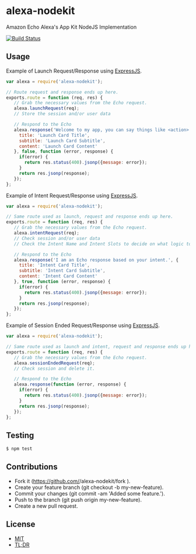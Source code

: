 alexa-nodekit
===========

Amazon Echo Alexa's App Kit NodeJS Implementation

[![Build Status](https://travis-ci.org/brutalhonesty/alexa-nodekit.svg)](https://travis-ci.org/brutalhonesty/alexa-nodekit)

Usage
--------

Example of Launch Request/Response using [ExpressJS](http://expressjs.com/).
```javascript
var alexa = require('alexa-nodekit');

// Route request and response ends up here.
exports.route = function (req, res) {
   // Grab the necessary values from the Echo request.
   alexa.launchRequest(req);
   // Store the session and/or user data

   // Respond to the Echo
   alexa.response('Welcome to my app, you can say things like <action> or <action>.', {
     title: 'Launch Card Title',
     subtitle: 'Launch Card Subtitle',
     content: 'Launch Card Content'
   }, false, function (error, response) {
     if(error) {
       return res.status(400).jsonp({message: error});
     }
     return res.jsonp(response);
   });
};
```

Example of Intent Request/Response using [ExpressJS](http://expressjs.com).
```javascript
var alexa = require('alexa-nodekit');

// Same route used as launch, request and response ends up here.
exports.route = function (req, res) {
   // Grab the necessary values from the Echo request.
   alexa.intentRequest(req);
   // Check session and/or user data
   // Check the Intent Name and Intent Slots to decide on what logic to kick off.

   // Respond to the Echo
   alexa.response('I am an Echo response based on your intent.', {
     title: 'Intent Card Title',
     subtitle: 'Intent Card Subtitle',
     content: 'Intent Card Content'
   }, true, function (error, response) {
     if(error) {
       return res.status(400).jsonp({message: error});
     }
     return res.jsonp(response);
   });
};
```

Example of Session Ended Request/Response using [ExpressJS](http://expressjs.com).
```javascript
var alexa = require('alexa-nodekit');

// Same route used as launch and intent, request and response ends up here.
exports.route = function (req, res) {
   // Grab the necessary values from the Echo request.
   alexa.sessionEndedRequest(req);
   // Check session and delete it.

   // Respond to the Echo
   alexa.response(function (error, response) {
     if(error) {
       return res.status(400).jsonp({message: error});
     }
     return res.jsonp(response);
   });
};
```

Testing
---------

```bash
$ npm test
```

Contributions
-----------------

* Fork it (https://github.com/<username>/alexa-nodekit/fork ).
* Create your feature branch (git checkout -b my-new-feature).
* Commit your changes (git commit -am 'Added some feature.').
* Push to the branch (git push origin my-new-feature).
* Create a new pull request.


License
-----------
* [MIT](http://brutalhonesty.mit-license.org/)
* [TL;DR](https://tldrlegal.com/license/mit-license)